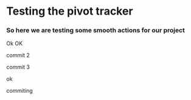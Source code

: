 # Testing the pivot tracker

### So here we are testing some smooth actions for our project

Ok OK

commit 2

commit 3

ok

commiting
